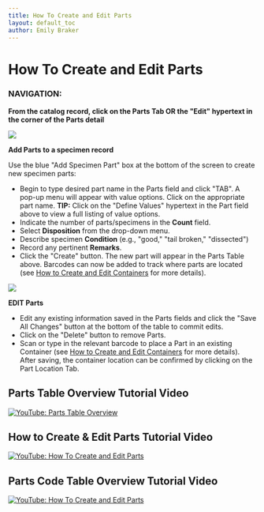 ```yaml
---
title: How To Create and Edit Parts
layout: default_toc
author: Emily Braker
---
```

# How To Create and Edit Parts

### NAVIGATION: 
**From the catalog record, click on the Parts Tab OR the "Edit" hypertext in the corner of the Parts detail**

![](https://raw.githubusercontent.com/ArctosDB/documentation-wiki/gh-pages/tutorial_images/edit_parts.jpg)

**Add Parts to a specimen record**

Use the blue "Add Specimen Part" box at the bottom of the screen to create new specimen parts:
* Begin to type desired part name in the Parts field and click "TAB". A pop-up menu will appear with value options. Click on the appropriate part name. **TIP:** Click on the "Define Values" hypertext in the Part field above to view a full listing of value options.
* Indicate the number of parts/specimens in the **Count** field.
* Select **Disposition** from the drop-down menu.
* Describe specimen **Condition** (e.g., "good," "tail broken," "dissected")
* Record any pertinent **Remarks**.
* Click the "Create" button. The new part will appear in the Parts Table above. Barcodes can now be added to track where parts are located (see [How to Create and Edit Containers](https://arctosdb.github.io/documentation-wiki/how_to/How-to-Create-and-Edit-Containers) for more details).


![](https://raw.githubusercontent.com/ArctosDB/documentation-wiki/gh-pages/tutorial_images/edit_parts_detail.jpg)

**EDIT Parts**
* Edit any existing information saved in the Parts fields and click the "Save All Changes" button at the bottom of the table to commit edits.
* Click on the "Delete" button to remove Parts.
* Scan or type in the relevant barcode to place a Part in an existing Container (see [How to Create and Edit Containers](https://arctosdb.github.io/documentation-wiki/how_to/How-to-Create-and-Edit-Containers.html) for more details). After saving, the container location can be confirmed by clicking on the Part Location Tab.

## Parts Table Overview Tutorial Video

[![YouTube: Parts Table Overview](https://i9.ytimg.com/vi/eVEZHAtyQs0/mq1.jpg?sqp=CM6DlvIF&rs=AOn4CLA2v6UWwei0whbg5Zd3hRXoEkMzZQ)](https://youtu.be/eVEZHAtyQs0)

## How to Create & Edit Parts Tutorial Video

[![YouTube: How To Create and Edit Parts](https://i9.ytimg.com/vi/Neb9Jcz75uw/mq3.jpg?sqp=CLyElvIF&rs=AOn4CLBpoZqsX1Z5SD2lI-rGep7TGhsdhQ)](https://youtu.be/Neb9Jcz75uw)

## Parts Code Table Overview Tutorial Video

[![YouTube: How To Create and Edit Parts](https://i9.ytimg.com/vi/nanUy-Lheg8/mq3.jpg?sqp=COWClvIF&rs=AOn4CLBKvNX22-j3GzEcaxX1ygbpxcVojg)](https://youtu.be/nanUy-Lheg8)
